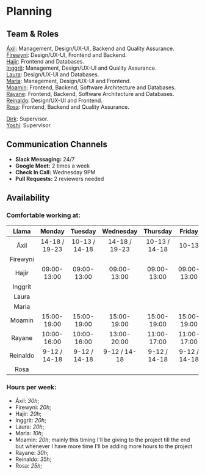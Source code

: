 # Planning

## Team & Roles

[Áxil](https://github.com/bringmetheaxx): Management, Design/UX-UI, Backend and Quality Assurance. <br>
[Firewyni](https://github.com/firity): Design/UX-UI, Frontend and Backend.<br>
[Hajir](https://github.com/Hajir-pro): Frontend and Databases.<br>
[Inggrit](https://github.com/inggritenovaleta): Management, Design/UX-UI and Quality Assurance.<br>
[Laura](https://github.com/lauraramirez220612): Design/UX-UI and Databases.<br>
[Maria](https://github.com/Maria2811-code): Management, Design/UX-UI and Frontend.<br>
[Moamin](https://github.com/Moamin-AbuEwaida): Frontend, Backend, Software Architecture and Databases.<br>
[Rayane](https://github.com/rayanejsilva): Frontend, Backend, Software Architecture and Databases.<br>
[Reinaldo](https://github.com/perezrei): Design/UX-UI and Frontend.<br>
[Rosa](https://github.com/RosaMoran): Frontend, Backend and Quality Assurance.<br>

[Dirk](https://github.com/dirk-jacobs): Supervisor.<br>
[Yoshi](https://github.com/yoshimalaise): Supervisor.<br>


## Communication Channels

- **Slack Messaging:** 24/7
- **Google Meet:** 2 times a week
- **Check In Call:** Wednesday 9PM
- **Pull Requests:** 2 reviewers needed

## Availability
### Comfortable working at:

|Llama       |       Monday    |       Tuesday   |      Wednesday  |     Thursday    |    Friday    |
|:---------: |   :---------:   |   :---------:   |   :---------:   |   :----------:  |  :---------: |
|Áxil        | 14-18 / 19-23   |  10-13 / 14-18  |  14-18 / 19-23  |  10-13 / 14-18  |      10-13   |
|Firewyni    |                 |                 |                 |                 |              |
|Hajir       | 09:00-13:00     |   09:00-13:00   |    09:00-13:00  |   09:00-13:00   |  09:00-13:00 |
|Inggrit     |                 |                 |                 |                 |              |
|Laura       |                 |                 |                 |                 |              |
|Maria       |                 |                 |                 |                 |              |
|Moamin      |15:00-19:00|  15:00-19:00 | 15:00-19:00|15:00-19:00 |15:00-19:00|
|Rayane      |  10:00-16:00               |    10:00-16:00              |    13:00-20:00              |  11:00-17:00               | 11:00-17:00              |
|Reinaldo    | 9-12 / 14-18    | 9-12 / 14-18    | 9-12 / 14-18    | 9-12 / 14-18    | 9-12 / 14-18 |
|Rosa        |                 |                 |                 |                 |              |

### Hours per week:

- Áxil: _30h_;
- Firewyni: _20h_;
- Hajir: _20h_;
- Inggrit: _20h_;
- Laura: _20h_;
- Maria: _10h_;
- Moamin: _20h_; mainly this timing I'll be giving to the project till the end but whenever I have more time I'll be adding more hours to the project
- Rayane: _30h_;
- Reinaldo: _35h_;
- Rosa: _25h_;
